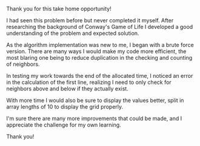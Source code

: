 Thank you for this take home opportunity!

I had seen this problem before but never completed it myself.
After researching the background of Conway's Game of Life I developed a
good understanding of the problem and expected solution.

As the algorithm implementation was new to me, I began with a brute force version.
There are many ways I would make my code more efficient, the most blaring one being
to reduce duplication in the checking and counting of neighbors.

In testing my work towards the end of the allocated time, I noticed an error in the
calculation of the first line, realizing I need to only check for neighbors above and
below if they actually exist.

With more time I would also be sure to display the values better,
split in array lengths of 10 to display the grid properly.

I'm sure there are many more improvements that could be made,
and I appreciate the challenge for my own learning.

Thank you!
